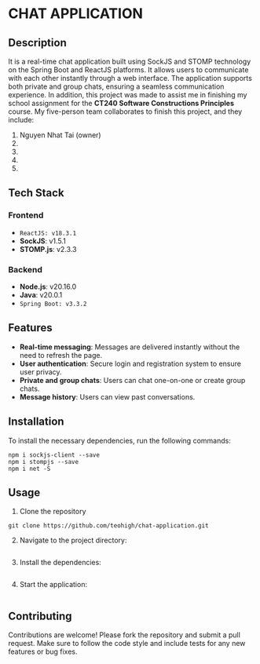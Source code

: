 # CHAT APPLICATION

## Description

It is a real-time chat application built using SockJS and STOMP technology on the Spring Boot and ReactJS platforms. It allows users to communicate with each other instantly through a web interface. The application supports both private and group chats, ensuring a seamless communication experience. In addition, this project was made to assist me in finishing my school assignment for the **CT240 Software Constructions Principles** course. My five-person team collaborates to finish this project, and they include:

1. Nguyen Nhat Tai (owner)
2.
3.
4.
5.

## Tech Stack

### Frontend

- `ReactJS: v18.3.1`
- **SockJS**: v1.5.1
- **STOMP.js**: v2.3.3

### Backend

- **Node.js**: v20.16.0
- **Java**: v20.0.1
- `Spring Boot: v3.3.2`

## Features

- **Real-time messaging**: Messages are delivered instantly without the need to refresh the page.
- **User authentication**: Secure login and registration system to ensure user privacy.
- **Private and group chats**: Users can chat one-on-one or create group chats.
- **Message history**: Users can view past conversations.

## Installation

To install the necessary dependencies, run the following commands:

```
npm i sockjs-client --save
npm i stompjs --save
npm i net -S
```

## Usage

1. Clone the repository

```
git clone https://github.com/teohigh/chat-application.git
```

2. Navigate to the project directory:

```

```

3. Install the dependencies:

```

```

4. Start the application:

```

```

## Contributing

Contributions are welcome! Please fork the repository and submit a pull request. Make sure to follow the code style and include tests for any new features or bug fixes.
